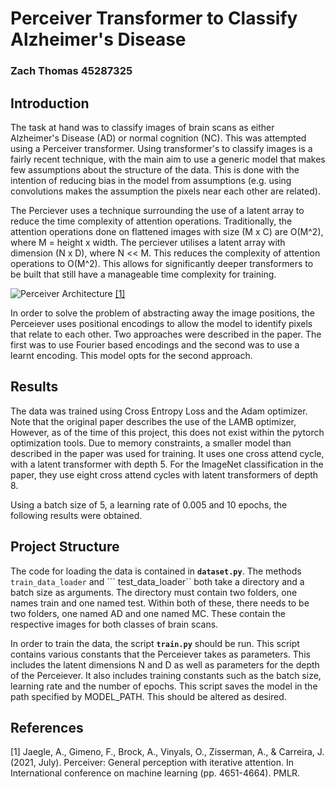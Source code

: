 # Perceiver Transformer to Classify Alzheimer's Disease
### Zach Thomas 45287325
## Introduction
The task at hand was to classify images of brain scans as either Alzheimer's Disease (AD) or normal cognition (NC). This was attempted using a Perceiver transformer. Using transformer's to classify images is a fairly recent technique, with the main aim to use a generic model that makes few assumptions about the structure of the data. This is done with the intention of reducing bias in the model from assumptions (e.g. using convolutions makes the assumption the pixels near each other are related). 

The Perciever uses a technique surrounding the use of a latent array to reduce the time complexity of attention operations. Traditionally, the attention operations done on flattened images with size (M x C) are O(M^2), where M = height x width. The perciever utilises a latent array with dimension (N x D), where N << M. This reduces the complexity of attention operations to O(M^2). This allows for significantly deeper transformers to be built that still have a manageable time complexity for training. 

![Perceiver Architecture](https://user-images.githubusercontent.com/88659407/197125075-35594818-5ec6-4eef-833a-69ee1a3401ba.JPG)
[[1]](#1)

In order to solve the problem of abstracting away the image positions, the Perceiever uses positional encodings to allow the model to identify pixels that relate to each other. Two approaches were described in the paper. The first was to use Fourier based encodings and the second was to use a learnt encoding. This model opts for the second approach. 

## Results
The data was trained using Cross Entropy Loss and the Adam optimizer. Note that the original paper describes the use of the LAMB optimizer, However, as of the time of this project, this does not exist within the pytorch optimization tools. Due to memory constraints, a smaller model than described in the paper was used for training. It uses one cross attend cycle, with a latent transformer with depth 5. For the ImageNet classification in the paper, they use eight cross attend cycles with latent transformers of depth 8. 

Using a batch size of 5, a learning rate of 0.005 and 10 epochs, the following results were obtained. 

## Project Structure
The code for loading the data is contained in **`dataset.py`**. The methods ``` train_data_loader``` and ``` test_data_loader`` both take a directory and a batch size as arguments. The directory must contain two folders, one names train and one named test. Within both of these, there needs to be two folders, one named AD and one named MC. These contain the respective images for both classes of brain scans. 

In order to train the data, the script **`train.py`** should be run. This script contains various constants that the Perceiever takes as parameters. This includes the latent dimensions N and D as well as parameters for the depth of the Perceiever. It also includes training constants such as the batch size, learning rate and the number of epochs. This script saves the model in the path specified by MODEL_PATH. This should be altered as desired. 

## References
<a id="1">[1]</a>
Jaegle, A., Gimeno, F., Brock, A., Vinyals, O., Zisserman, A., & Carreira, J. (2021, July). Perceiver: General perception with iterative attention. In International conference on machine learning (pp. 4651-4664). PMLR.

